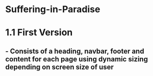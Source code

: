 # Suffering-in-Paradise
# 1.1 First Version 
## - Consists of a heading, navbar, footer and content for each page using dynamic sizing depending on screen size of user
